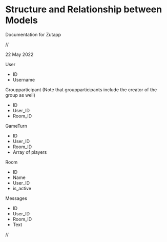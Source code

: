 # Structure and Relationship between Models
Documentation for Zutapp

//

22 May 2022

User
- ID
- Username

Groupparticipant (Note that groupparticipants include the creator of the group as well)
- ID
- User_ID
- Room_ID

GameTurn
- ID
- User_ID
- Room_ID
- Array of players

Room
- ID
- Name
- User_ID
- is_active

Messages
- ID
- User_ID
- Room_ID
- Text

//